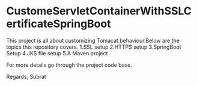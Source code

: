 # CustomeServletContainerWithSSLCertificateSpringBoot

This project is all about customizing Tomacat behaviour.Below are the topics this repository covers.
1.SSL setup
2.HTTPS setup
3.SpringBoot Setup
4.JKS file setup
5.A Maven project

For more details go through the project code base.

Regards,
Subrat
